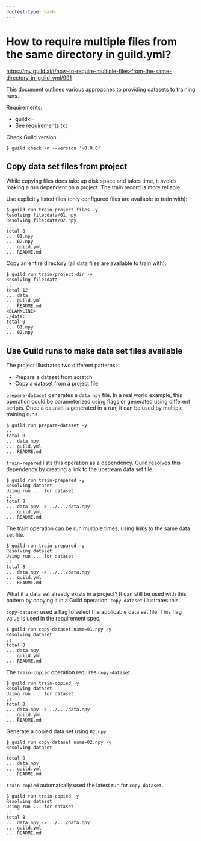 ```yaml
---
doctest-type: bash
---
```


# How to require multiple files from the same directory in guild.yml?

https://my.guild.ai/t/how-to-require-multiple-files-from-the-same-directory-in-guild-yml/991

This document outlines various approaches to providing datasets to
training runs.

Requirements:

- guild<=<applicable Guild version>
- See [requirements.txt](requirements.txt)

Check Guild version.

    $ guild check -n --version '>0.9.0'

## Copy data set files from project

While copying files does take up disk space and takes time, it avoids
making a run dependent on a project. The train record is more
reliable.

Use explicitly listed files (only configured files are available to
train with):

    $ guild run train-project-files -y
    Resolving file:data/01.npy
    Resolving file:data/02.npy
    .:
    total 8
    ... 01.npy
    ... 02.npy
    ... guild.yml
    ... README.md

Copy an entire directory (all data files are available to train with):

    $ guild run train-project-dir -y
    Resolving file:data
    .:
    total 12
    ... data
    ... guild.yml
    ... README.md
    <BLANKLINE>
    ./data:
    total 0
    ... 01.npy
    ... 02.npy

## Use Guild runs to make data set files available

The project illustrates two different patterns:

- Prepare a dataset from scratch
- Copy a dataset from a project file

`prepare-dataset` generates a `data.npy` file. In a real world
example, this operation could be parameterized using flags or
generated using different scripts. Once a dataset is generated in a
run, it can be used by multiple training runs.

    $ guild run prepare-dataset -y
    .:
    total 8
    ... data.npy
    ... guild.yml
    ... README.md

`train-repared` lists this operation as a dependency. Guild resolves
this dependency by creating a link to the upstream data set file.

    $ guild run train-prepared -y
    Resolving dataset
    Using run ... for dataset
    .:
    total 8
    ... data.npy -> ../.../data.npy
    ... guild.yml
    ... README.md

The train operation can be run multiple times, using links to the same
data set file.

    $ guild run train-prepared -y
    Resolving dataset
    Using run ... for dataset
    .:
    total 8
    ... data.npy -> ../.../data.npy
    ... guild.yml
    ... README.md

What if a data set already exists in a project? It can still be used
with this pattern by copying it in a Guild operation. `copy-dataset`
illustrates this.

`copy-dataset` used a flag to select the applicable data set
file. This flag value is used in the requirement spec.

    $ guild run copy-dataset name=01.npy -y
    Resolving dataset
    .:
    total 8
    ... data.npy
    ... guild.yml
    ... README.md

The `train-copied` operation requires `copy-dataset`.

    $ guild run train-copied -y
    Resolving dataset
    Using run ... for dataset
    .:
    total 8
    ... data.npy -> ../.../data.npy
    ... guild.yml
    ... README.md

Generate a copied data set using `02.npy`.

    $ guild run copy-dataset name=02.npy -y
    Resolving dataset
    .:
    total 8
    ... data.npy
    ... guild.yml
    ... README.md

`train-copied` automatcally used the latest run for `copy-dataset`.

    $ guild run train-copied -y
    Resolving dataset
    Using run ... for dataset
    .:
    total 8
    ... data.npy -> ../.../data.npy
    ... guild.yml
    ... README.md
